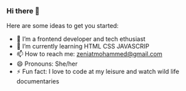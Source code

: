 ### Hi there 👋


Here are some ideas to get you started:

- 🔭 I’m a frontend developer and tech ethusiast
- 🌱 I’m currently learning HTML CSS JAVASCRIP
- 📫 How to reach me: zeniatmohammed@gmail.com
- 😄 Pronouns: She/her
- ⚡ Fun fact: I love to code at my leisure and watch wild life documentaries
